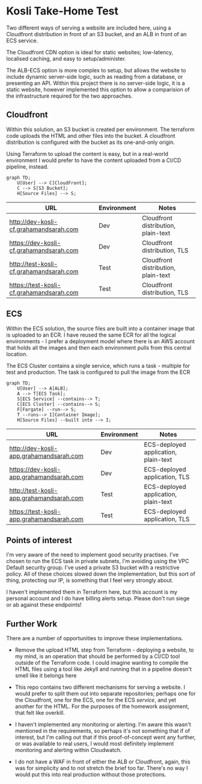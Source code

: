 # Kosli Take-Home Test

Two different ways of serving a website are included here, using a Cloudfront distribution
in front of an S3 bucket, and an ALB in front of an ECS service.

The Cloudfront CDN option is ideal for static websites; low-latency, localised caching, and
easy to setup/administer.

The ALB-ECS option is more complex to setup, but allows the website to include dynamic
server-side logic, such as reading from a database, or presenting an API. Within this project
there is no server-side logic, it is a static website, however implemented this option to 
allow a comparision of the infrastructure required for the two approaches.

## Cloudfront

Within this solution, an S3 bucket is created per environment.  The terraform code uploads
the HTML and other files into the bucket.  A cloudfront distribution is configured with the
bucket as its one-and-only origin.

Using Terraform to upload the content is easy, but in a real-world environment I would prefer
to have the content uploaded from a CI/CD pipeline, instead.

```mermaid
graph TD;
    U[User] --> C[CloudFront];
    C --> S[S3 Bucket];
    H[Source Files] --> S;
```

| URL | Environment | Notes |
| --- | ----------- | ----- |
| http://dev-kosli-cf.grahamandsarah.com | Dev | Cloudfront distribution, plain-text |
| https://dev-kosli-cf.grahamandsarah.com | Dev | Cloudfront distribution, TLS |
| http://test-kosli-cf.grahamandsarah.com | Test | Cloudfront distribution, plain-text |
| https://test-kosli-cf.grahamandsarah.com | Test | Cloudfront distribution, TLS |

## ECS

Within the ECS solution, the source files are built into a container image that is 
uploaded to an ECR.  I have reused the same ECR for all the logical environments - I
prefer a deployment model where there is an AWS account that holds all the images and
then each environment pulls from this central location.

The ECS Cluster contains a single service, which runs a task - multiple for test and production.
The task is configured to pull the image from the ECR

```mermaid
graph TD;
    U[User] --> A[ALB];
    A --> T[ECS Task];
    S[ECS Service] --contains--> T;
    C[ECS Cluster] --contains--> S;
    F[Fargate] --run--> S;
    T --runs--> I[Container Image];
    H[Source Files] --built into --> I;
```

| URL | Environment | Notes |
| --- | ----------- | ----- |
| http://dev-kosli-app.grahamandsarah.com | Dev | ECS-deployed application, plain-text |
| https://dev-kosli-app.grahamandsarah.com | Dev | ECS-deployed application, TLS |
| http://test-kosli-app.grahamandsarah.com | Test | ECS-deployed application, plain-text |
| https://test-kosli-app.grahamandsarah.com | Test | ECS-deployed application, TLS |


## Points of interest

I'm very aware of the need to implement good security practises.  I've chosen to run the ECS
task in private subnets, I'm avoiding using the VPC Default security group.  I've used a private
S3 bucket with a restrictive policy.  All of these choices slowed down the implementation,
but this sort of thing, protecting our IP, is something that I feel very strongly about.

I haven't implemented them in Terraform here, but this account is my personal account and I do
have billing alerts setup. Please don't run siege or ab against these endpoints!  

## Further Work

There are a number of opportunities to improve these implementations.

* Remove the upload HTML step from Terraform - deploying a website, to my mind, is an 
  operation that should be performed by a CI/CD tool outside of the Terraform code.
  I could imagine wanting to compile the HTML files using a tool like Jekyll and running
  that in a pipeline doesn't smell like it belongs here

* This repo contains two different mechanisms for serving a website.  I would prefer to 
  split them out into separate repositories; perhaps one for the Cloudfront, one for the ECS,
  one for the ECS _service_, and yet another for the HTML.  For the purposes of the homework
  assignment, that felt like overkill.

* I haven't implemented any monitoring or alerting.  I'm aware this wasn't mentioned in the
  requirements, so perhaps it's not something that if of interest, but I'm calling out that
  if this proof-of-concept went any further, or was available to real users, I would most
  definitely implement monitoring and alerting within Cloudwatch.

* I do not have a WAF in front of either the ALB or Cloudfront, again, this was for
  simplicity and to not stretch the brief too far.  There's no way I would put this into
  real production without those protections.

